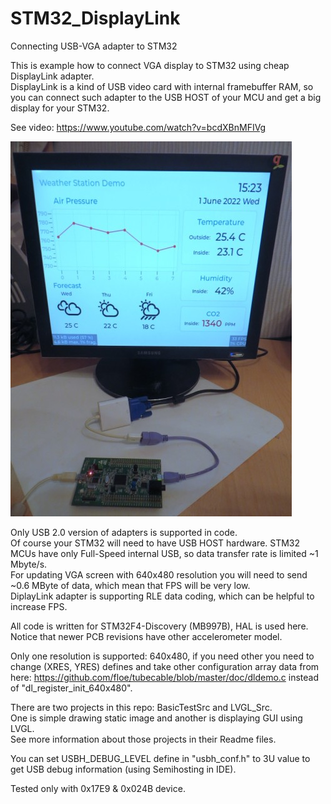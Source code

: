 # STM32_DisplayLink
Connecting USB-VGA adapter to STM32  
  
This is example how to connect VGA display to STM32 using cheap DisplayLink adapter.  
DisplayLink is a kind of USB video card with internal framebuffer RAM, 
so you can connect such adapter to the USB HOST of your MCU and get a big display for your STM32.  
  
See video: https://www.youtube.com/watch?v=bcdXBnMFIVg  
  
![Alt text](Photo/Photo1.jpg?raw=true "Image")  
  
Only USB 2.0 version of adapters is supported in code.  
Of course your STM32 will need to have USB HOST hardware. STM32 MCUs have only Full-Speed internal USB, so data transfer rate is limited ~1 Mbyte/s.  
For updating VGA screen with 640x480 resolution you will need to send ~0.6 MByte of data, which mean that FPS will be very low.  
DiplayLink adapter is supporting RLE data coding, which can be helpful to increase FPS.  

All code is written for STM32F4-Discovery (MB997B), HAL is used here. Notice that newer PCB revisions have other accelerometer model.  
  
Only one resolution is supported: 640x480, if you need other you need to change (XRES, YRES) defines and take other configuration 
array data from here: https://github.com/floe/tubecable/blob/master/doc/dldemo.c instead of "dl_register_init_640x480".  

There are two projects in this repo: BasicTestSrc and LVGL_Src.  
One is simple drawing static image and another is displaying GUI using LVGL.  
See more information about those projects in their Readme files.  
  
You can set USBH_DEBUG_LEVEL define in "usbh_conf.h" to 3U value to get USB debug information (using Semihosting in IDE).  
  
Tested only with 0x17E9 & 0x024B device.


